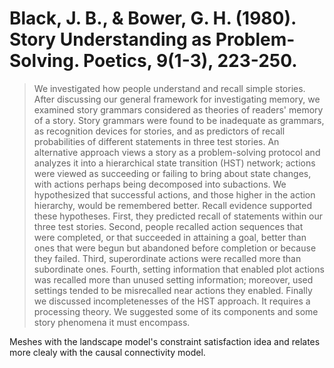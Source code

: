# Black, J. B., & Bower, G. H. (1980). Story Understanding as Problem-Solving. Poetics, 9(1-3), 223-250.

> We investigated how people understand and recall simple stories. After discussing our general framework for investigating memory, we examined story grammars considered as theories of readers' memory of a story. Story grammars were found to be inadequate as grammars, as recognition devices for stories, and as predictors of recall probabilities of different statements in three test stories. An alternative approach views a story as a problem-solving protocol and analyzes it into a hierarchical state transition (HST) network; actions were viewed as succeeding or failing to bring about state changes, with actions perhaps being decomposed into subactions. We hypothesized that successful actions, and those higher in the action hierarchy, would be remembered better. Recall evidence supported these hypotheses. First, they predicted recall of statements within our three test stories. Second, people recalled action sequences that were completed, or that succeeded in attaining a goal, better than ones that were begun but abandoned before completion or because they failed. Third, superordinate actions were recalled more than subordinate ones. Fourth, setting information that enabled plot actions was recalled more than unused setting information; moreover, used settings tended to be misrecalled near actions they enabled. Finally we discussed incompletenesses of the HST approach. It requires a processing theory. We suggested some of its components and some story phenomena it must encompass.

Meshes with the landscape model's constraint satisfaction idea and relates more clealy with the causal connectivity model. 